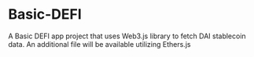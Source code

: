 # Basic-DEFI
A Basic DEFI app project that uses Web3.js library to fetch DAI stablecoin data.
An additional file will be available utilizing Ethers.js

